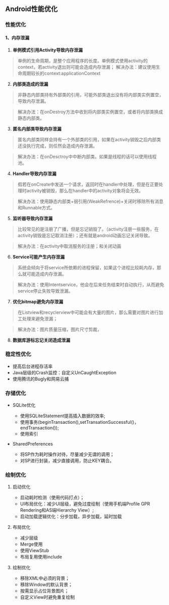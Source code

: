 




## Android性能优化

### 性能优化

#### 1、内存泄漏

1. **单例模式引用Activity导致内存泄漏**
> 单例的生命周期，是整个应用程序的长度。单例模式使用activity的context，若activity退出则可能会造成内存泄漏；
> 解决办法：建议使用生命周期较长的context:applicationContext


2. **内部类造成的泄漏**
> 非静态内部类持有外部类的引用，可能外部类退出没有将内部类实例置空，导致内存泄漏。

> 解决办法：在onDestroy方法中收到将内部类实例置空，或者将内部类换成静态内部类。


3. **匿名内部类导致内存泄漏**
> 匿名内部类同样会持有一个外部类的引用，如果在activity销毁之后内部类还没执行完成，则任然会造成内存泄漏。

> 解决办法：在onDesctroy中中断内部类。如果是线程的话可以使用线程池。

4. **Handler导致内存泄漏**
> 假若在onCreate中发送一个请求，返回时在handler中处理，但是在正要处理时activity被销毁，那么在handler中的activity对象将会无效。

> 解决办法：使用静态内部类+弱引用(WeakRefrence)+关闭时移除所有消息和Runnable方式。


5. **监听器导致内存泄漏**

> 比较常见的是注册了广播，但是忘记销毁了。（activity注册一些服务，在activity销毁是忘记取消注册）；还有就是android动画忘记关闭导致。

> 解决办法：在activity中取消服务的注册；和关闭动画

6. **Service可能产生内存泄漏**
> 系统会倾向于将service所依赖的进程保留，如果这个进程比较耗内存，那么就可能造成内存泄漏。

> 解决办法：使用Intentservice，他会在后来任务结束时自动执行，从而避免service停止失败导致泄漏。


7. **优化bitmap避免内存泄漏**
> 在Listview和recyclerview中可能会有大量的图片，那么需要对图片进行加工处理来避免泄漏；

> 解决办法：图片质量压缩，图片尺寸剪裁，


8. **数据库游标忘记关闭造成泄漏**


### 稳定性优化
- 提高后台进程存活率
- Java层级的Crash监控：自定义UnCaughtException
- 使用腾讯的Bugly和网易云捕

### 存储优化
- SQLite优化
    - 使用SQLiteStatement提高插入数据的效率;
    - 使用事务(beginTransaction(),setTransationSuccessful()，endTransaction());
    - 使用索引


- SharedPreferences
    - 将SP作为耗时操作对待，尽量减少无谓的调用；
    - 对SP进行封装，减少直接调用，防止KEY耦合。


### 绘制优化
1. 启动优化
    - 启动耗时检测（使用代码打点）；
    - UI布局优化：减少UI层级，避免过度绘制（使用手机端Profile GPR Rendering和AS端Hierarchy View）;
    - 启动加载逻辑优化：分步加载，异步加载，延时加载

2. 布局优化
    - 减少层级
    - Merge使用
    - 使用ViewStub
    - 布局复用使用include
3. 绘制优化
    - 移除XML中必须的背景；
    - 移除Window的默认背景；
    - 按需显示占位背景图片；
    - 自定义View时避免重复绘制
